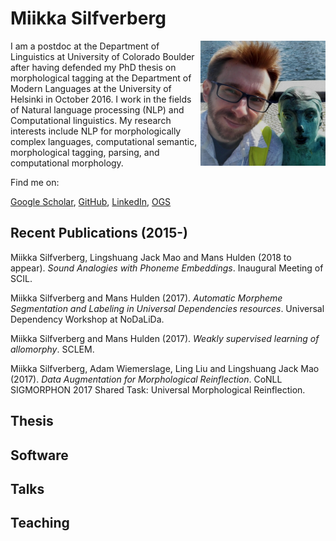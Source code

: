 # Miikka Silfverberg

<img src="me1.jpg" alt="Photo" width="200" align="right"/> I am a postdoc at the Department of Linguistics at University of Colorado Boulder after having defended my PhD thesis on morphological tagging at the Department of Modern Languages at the University of Helsinki in October 2016. I work in the fields of Natural language processing (NLP) and Computational linguistics. My research interests include NLP for morphologically complex languages, computational semantic, morphological tagging, parsing, and computational morphology.

Find me on:

[Google Scholar](https://scholar.google.com/citations?user=0ey1PKYAAAAJ&hl=en), [GitHub](https://github.com/mpsilfve), [LinkedIn](https://fi.linkedin.com/in/miikka-silfverberg-78146019), [OGS](https://online-go.com/player/131477/)

## Recent Publications (2015-)

Miikka Silfverberg, Lingshuang Jack Mao and Mans Hulden (2018 to appear). _Sound Analogies with Phoneme Embeddings_. Inaugural Meeting of SCIL.

Miikka Silfverberg and Mans Hulden (2017). _Automatic Morpheme Segmentation and Labeling in Universal Dependencies resources_. Universal Dependency Workshop at NoDaLiDa.

Miikka Silfverberg and Mans Hulden (2017). _Weakly supervised learning of allomorphy_. SCLEM.

Miikka Silfverberg, Adam Wiemerslage, Ling Liu and Lingshuang Jack Mao (2017). _Data Augmentation for Morphological Reinflection_. CoNLL SIGMORPHON 2017 Shared Task: Universal Morphological Reinflection.

## Thesis 

## Software

## Talks

## Teaching